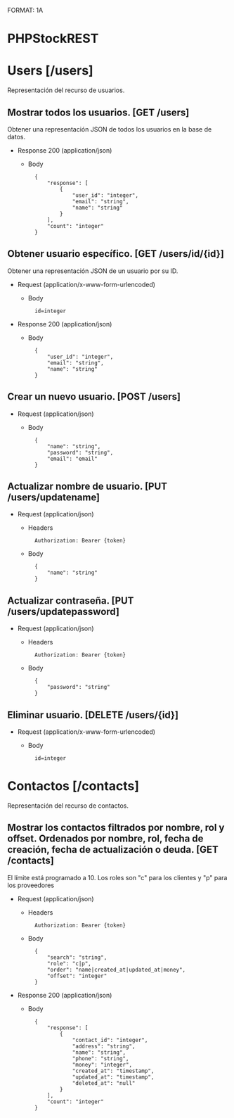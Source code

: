 FORMAT: 1A

# PHPStockREST

# Users [/users]
Representación del recurso de usuarios.

## Mostrar todos los usuarios. [GET /users]
Obtener una representación JSON de todos los usuarios en la base de datos.

+ Response 200 (application/json)
    + Body

            {
                "response": [
                    {
                        "user_id": "integer",
                        "email": "string",
                        "name": "string"
                    }
                ],
                "count": "integer"
            }

## Obtener usuario específico. [GET /users/id/{id}]
Obtener una representación JSON de un usuario por su ID.

+ Request (application/x-www-form-urlencoded)
    + Body

            id=integer

+ Response 200 (application/json)
    + Body

            {
                "user_id": "integer",
                "email": "string",
                "name": "string"
            }

## Crear un nuevo usuario. [POST /users]


+ Request (application/json)
    + Body

            {
                "name": "string",
                "password": "string",
                "email": "email"
            }

## Actualizar nombre de usuario. [PUT /users/updatename]


+ Request (application/json)
    + Headers

            Authorization: Bearer {token}
    + Body

            {
                "name": "string"
            }

## Actualizar contraseña. [PUT /users/updatepassword]


+ Request (application/json)
    + Headers

            Authorization: Bearer {token}
    + Body

            {
                "password": "string"
            }

## Eliminar usuario. [DELETE /users/{id}]


+ Request (application/x-www-form-urlencoded)
    + Body

            id=integer

# Contactos [/contacts]
Representación del recurso de contactos.

## Mostrar los contactos filtrados por nombre, rol y offset. Ordenados por nombre, rol, fecha de creación, fecha de actualización o deuda. [GET /contacts]
El límite está programado a 10.
Los roles son "c" para los clientes y "p" para los proveedores

+ Request (application/json)
    + Headers

            Authorization: Bearer {token}
    + Body

            {
                "search": "string",
                "role": "c|p",
                "order": "name|created_at|updated_at|money",
                "offset": "integer"
            }

+ Response 200 (application/json)
    + Body

            {
                "response": [
                    {
                        "contact_id": "integer",
                        "address": "string",
                        "name": "string",
                        "phone": "string",
                        "money": "integer",
                        "created_at": "timestamp",
                        "updated_at": "timestamp",
                        "deleted_at": "null"
                    }
                ],
                "count": "integer"
            }
